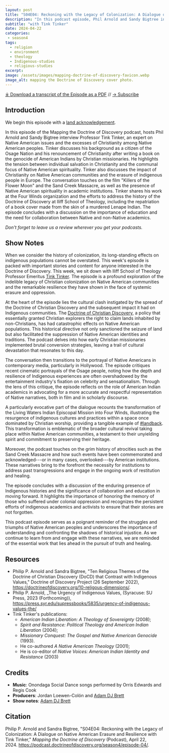 ```yaml
---
layout: post
title: "S04E04: Reckoning with the Legacy of Colonization: A Dialogue on Native American Erasure and Resilience" 
description: "In this podcast episode, Phil Arnold and Sandy Bigtree interview Tink Tinker, Professor Emeritus at Iliff School of Theology. American Indian Liberation: A Theology of Sovereignty (2008); Spirit and Resistance: Political Theology and American Indian Liberation(2004); and Missionary Conquest: The Gospel and Native American Genocide (1993)."
subtitle: "with Tink Tinker"
date: 2024-04-22
categories: 
 - season4
tags: 
  - religion
  - environment
  - theology
  - Indigenous-studies
  - religious-studies
excerpt: 
image: /assets/images/mapping-doctrine-of-discovery-favicon.webp
image_alt: mapping the Doctrine of Discovery cover photo.
---
```

<div id="buzzsprout-player-14849137"></div><script src="https://www.buzzsprout.com/1926214/14849137-s04e04-reckoning-with-the-legacy-of-colonization-a-dialogue-on-native-american-erasure-and-resilience-with-tink-tinker.js?container_id=buzzsprout-player-14849137&player=small" type="text/javascript" charset="utf-8"></script>

[⤓ Download a transcript of the Episode as a PDF](/assets/pdfs/S04E04-Reckoning-with-the-Legacy-of-Colonization-Tink-Tinker.pdf) // [→ Subscribe](/subscribe/)

## Introduction

We begin this episode with a [land acknowledgement](https://podcast.doctrineofdiscovery.org/land/).

In this episode of the Mapping the Doctrine of Discovery podcast, hosts Phil Arnold and Sandy Bigtree interview Professor Tink Tinker, an expert on Native American issues and the excesses of Christianity among Native American peoples. Tinker discusses his background as a citizen of the Osage Nation and his renouncement of Christianity after writing a book on the genocide of American Indians by Christian missionaries. He highlights the tension between individual salvation in Christianity and the communal focus of Native American spirituality. Tinker also discusses the impact of Christianity on Native American communities and the erasure of indigenous people in Europe. The conversation touches on the film "Killers of the Flower Moon" and the Sand Creek Massacre, as well as the presence of Native American spirituality in academic institutions. Tinker shares his work at the Four Winds organization and the efforts to address the history of the Doctrine of Discovery at Iliff School of Theology, including the repatriation of a book cover made from the skin of a murdered Lenape Indian. The episode concludes with a discussion on the importance of education and the need for collaboration between Native and non-Native academics.

*Don't forget to leave us a review wherever you get your podcasts.*

## Show Notes
When we consider the history of colonization, its long-standing effects on indigenous populations cannot be overstated. This week's episode is packed with important stories and content for anyone interested in the Doctrine of Discovery. This week, we sit down with Iliff School of Theology Professor Emeritus [Tink Tinker](https://www.iliff.edu/faculty/tink-tinker/). The episode is a profound exploration of the indelible legacy of Christian colonization on Native American communities and the remarkable resilience they have shown in the face of systemic erasure and oppression.

At the heart of the episode lies the cultural clash instigated by the spread of the Doctrine of Christian Discovery and the subsequent impact it had on Indigenous communities. The [Doctrine of Christian Discovery](https://doctrineofdiscovery.org/), a policy that essentially granted Christian explorers the right to claim lands inhabited by non-Christians, has had catastrophic effects on Native American populations. This historical directive not only sanctioned the seizure of land but also facilitated the suppression of Native American identities and traditions. The podcast delves into how early Christian missionaries implemented brutal conversion strategies, leaving a trail of cultural devastation that resonates to this day.

The conversation then transitions to the portrayal of Native Americans in contemporary media, particularly in Hollywood. The episode critiques recent cinematic portrayals of the Osage people, noting how the depth and resilience of Indigenous experiences are often overshadowed by the entertainment industry's fixation on celebrity and sensationalism. Through the lens of this critique, the episode reflects on the role of American Indian academics in advocating for a more accurate and respectful representation of Native narratives, both in film and in scholarly discourse.

A particularly evocative part of the dialogue recounts the transformation of the Living Waters Indian Episcopal Mission into Four Winds, illustrating the resurgence of indigenous cultures and practices within a space once dominated by Christian worship, providing a tangible example of [#landback](https://landback.org/). This transformation is emblematic of the broader cultural revival taking place within Native American communities, a testament to their unyielding spirit and commitment to preserving their heritage.

Moreover, the podcast touches on the grim history of atrocities such as the Sand Creek Massacre and how such events have been commemorated and acknowledged---or in many cases, overlooked---by American institutions. These narratives bring to the forefront the necessity for institutions to address past transgressions and engage in the ongoing work of restitution and healing.

The episode concludes with a discussion of the enduring presence of Indigenous histories and the significance of collaboration and education in moving forward. It highlights the importance of honoring the memory of those who suffered under colonial oppression and recognizes the persistent efforts of indigenous academics and activists to ensure that their stories are not forgotten.

This podcast episode serves as a poignant reminder of the struggles and triumphs of Native American peoples and underscores the importance of understanding and confronting the shadows of historical injustice. As we continue to learn from and engage with these narratives, we are reminded of the essential work that lies ahead in the pursuit of truth and healing.

## Resources
- Philip P. Arnold and Sandra Bigtree, "Ten Religious Themes of the Doctrine of Christian Discovery (DoCD) that Contrast with Indigenous Values," Doctrine of Discovery Project (26 September 2022), <https://doctrineofdiscovery.org/10-religous-dimensions/>.
- Philip P. Arnold, _The Urgency of Indigenous Values, (Syracuse: SU Press, 2023 (Forthcoming)), <https://press.syr.edu/supressbooks/5835/urgency-of-indigenous-values-the/>
- Tink Tinker's publications:
    - *American Indian Liberation: A Theology of Sovereignty* (2008); 
    - *Spirit and Resistance: Political Theology and American Indian Liberation* (2004); 
    - *Missionary Conquest: The Gospel and Native American Genocide* (1993). 
    - He co-authored *A Native American Theology* (2001); 
    - He is co-editor of *Native Voices: American Indian Identity and Resistance* (2003)

## Credits

- **Music**: Onondaga Social Dance songs performed by Orris Edwards and Regis Cook
- **Producers**: Jordan Loewen-Colón and [Adam DJ Brett](https://adamdjbrett.com)
- **Show notes**: [Adam DJ Brett](https://adamdjbrett.com)

## Citation

Philip P. Arnold and Sandra Bigtree, "S04E04: Reckoning with the Legacy of Colonization: A Dialogue on Native American Erasure and Resilience with Tink Tinker," _Mapping the Doctrine of Discovery_ (Podcast), April 22, 2024. <https://podcast.doctrineofdiscovery.org/season4/episode-04/>.